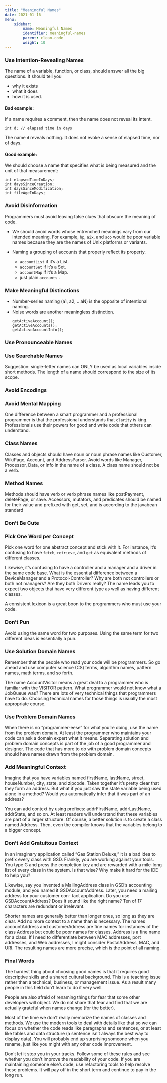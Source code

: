 ```yaml
---
title: "Meaningful Names"
date: 2021-01-16
menu:
    sidebar:
        name: Meaningful Names
        identifier: meaningful-names
        parent: clean-code
        weight: 10
---
```



### Use Intention-Revealing Names
The name of a variable, function, or class, should answer all the big questions. It should tell you 
* why it exists
* what it does 
* how it is used. 

#### Bad example:
If a name requires a comment, then the name does not reveal its intent. 
```
int d; // elapsed time in days
```
The name `d` reveals nothing. It does not evoke a sense of elapsed time, nor of days. 

#### Good example:
We should choose a name that specifies what is being measured and the unit of that measurement:
```
int elapsedTimeInDays; 
int daysSinceCreation; 
int daysSinceModification; 
int fileAgeInDays;
```

### Avoid Disinformation
Programmers must avoid leaving false clues that obscure the meaning of code. 
* We should avoid words whose entrenched meanings vary from our intended meaning. For example, `hp`, `aix`, and `sco` 
  would be poor variable names because they are the names of Unix platforms or variants. 

* Naming a grouping of accounts that properly reflect its property. 
  * `accountList` if it’s a List. 
  * `accountSet` if it’s a Set. 
  * `accountMap` if it’s a Map.
  * just plain `accounts` .


### Make Meaningful Distinctions
* Number-series naming (a1, a2, .. aN) is the opposite of intentional naming.
* Noise words are another meaningless distinction.
    ```
    getActiveAccount(); 
    getActiveAccounts(); 
    getActiveAccountInfo();
    ```

### Use Pronounceable Names

### Use Searchable Names
Suggestion: single-letter names can ONLY be used as local variables inside short methods. 
The length of a name should correspond to the size of its scope.


### Avoid Encodings


### Avoid Mental Mapping
One difference between a smart programmer and a professional programmer is that the professional understands that 
`clarity` is king. Professionals use their powers for good and write code that others can understand.

### Class Names
Classes and objects should have noun or noun phrase names like Customer, WikiPage, Account, and AddressParser. Avoid words 
like Manager, Processor, Data, or Info in the name of a class. A class name should not be a verb.


### Method Names
Methods should have verb or verb phrase names like postPayment, deletePage, or save. Accessors, mutators, and predicates 
should be named for their value and prefixed with get, set, and is according to the javabean standard


### Don’t Be Cute

### Pick One Word per Concept
Pick one word for one abstract concept and stick with it. 
For instance, it’s confusing to have `fetch`, `retrieve`, and `get` as equivalent methods of different classes. 

Likewise, it’s confusing to have a controller and a manager and a driver in the same code base. What is the essential 
difference between a DeviceManager and a Protocol-Controller? Why are both not controllers or both not managers? 
Are they both Drivers really? The name leads you to expect two objects that have very different type as well as having 
different classes.

A consistent lexicon is a great boon to the programmers who must use your code.

### Don’t Pun
Avoid using the same word for two purposes. Using the same term for two different ideas is essentially a pun.

### Use Solution Domain Names
Remember that the people who read your code will be programmers. So go ahead and use computer science (CS) terms, 
algorithm names, pattern names, math terms, and so forth. 

The name AccountVisitor means a great deal to a programmer who is familiar with the VISITOR pattern. 
What programmer would not know what a JobQueue was? There are lots of very technical things that programmers have to do. 
Choosing technical names for those things is usually the most appropriate course.

### Use Problem Domain Names
When there is no “programmer-eese” for what you’re doing, use the name from the problem domain. 
At least the programmer who maintains your code can ask a domain expert what it means.
Separating solution and problem domain concepts is part of the job of a good programmer and designer. 
The code that has more to do with problem domain concepts should have names drawn from the problem domain.


### Add Meaningful Context
Imagine that you have variables named firstName, lastName, street, houseNumber, city, state, and zipcode. 
Taken together it’s pretty clear that they form an address. But what if you just saw the state variable being used alone 
in a method? Would you automatically infer that it was part of an address?

You can add context by using prefixes: addrFirstName, addrLastName, addrState, and so on. At least readers will 
understand that these variables are part of a larger structure. Of course, a better solution is to create a class 
named Address. Then, even the compiler knows that the variables belong to a bigger concept.

### Don’t Add Gratuitous Context
In an imaginary application called “Gas Station Deluxe,” it is a bad idea to prefix every class with GSD. 
Frankly, you are working against your tools. You type G and press the completion key and are rewarded with a mile-long 
list of every class in the system. Is that wise? Why make it hard for the IDE to help you?

Likewise, say you invented a MailingAddress class in GSD’s accounting module, and you named it GSDAccountAddress. 
Later, you need a mailing address for your customer con- tact application. Do you use GSDAccountAddress? Does it sound 
like the right name? Ten of 17 characters are redundant or irrelevant.

Shorter names are generally better than longer ones, so long as they are clear. Add no more context to a name than is necessary.
The names accountAddress and customerAddress are fine names for instances of the class Address but could be poor names 
for classes. Address is a fine name for a class. If I need to differentiate between MAC addresses, port addresses, 
and Web addresses, I might consider PostalAddress, MAC, and URI. The resulting names are more precise, which is the 
point of all naming.

### Final Words
The hardest thing about choosing good names is that it requires good descriptive skills and a shared cultural background. 
This is a teaching issue rather than a technical, business, or management issue. 
As a result many people in this field don’t learn to do it very well.

People are also afraid of renaming things for fear that some other developers will object. 
We do not share that fear and find that we are actually grateful when names change (for the better). 

Most of the time we don’t really memorize the names of classes and methods. We use the modern tools to deal with details 
like that so we can focus on whether the code reads like paragraphs and sentences, or at least like tables and 
data structure (a sentence isn’t always the best way to display data). You will probably end up surprising someone 
when you rename, just like you might with any other code improvement. 

Don’t let it stop you in your tracks. Follow some of these rules and see whether you don’t improve the readability of your code. 
If you are maintaining someone else’s code, use refactoring tools to help resolve these problems. 
It will pay off in the short term and continue to pay in the long run.
